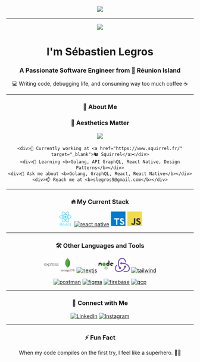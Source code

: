 <p align="center">
    <img src="https://media.giphy.com/media/4OAgvfwDaCXaGcOVI0/giphy.gif" width="400px" />
</p>



---

<div align="center">
    <img src="https://media.giphy.com/media/uvteBEJoAJI2FCkJfv/giphy.gif" width="90px"  />
    <h1>I'm Sébastien Legros</h1>
</div>

<h3 align="center">A Passionate Software Engineer from 🌴 Réunion Island</h3>
<p align="center">💻 Writing code, debugging life, and consuming way too much coffee ☕</p>

---

<h3 align="center">🚀 About Me</h3>
<h3 align="center">🎨 Aesthetics Matter</h3>
<div align="center">
    <img src="https://media.giphy.com/media/4UJUQOjmpE67N8iMxM/giphy.gif" width="200px" />
</div>
<div align="center">

    <div>🔭 Currently working at <a href="https://www.squirrel.fr/" target="_blank">🐿️ Squirrel</a></div>
    <div>🌱 Learning <b>Golang, API GraphQL, React Native, Design Patterns</b></div>
    <div>💬 Ask me about <b>Golang, GraphQL, React, React Native</b></div>
    <div>📫 Reach me at <b>slegros9@gmail.com</b></div>

</div>

---

<h3 align="center">🔥 My Current Stack</h3>
<p align="center">
    <a href="https://reactjs.org/" target="_blank"><img src="https://raw.githubusercontent.com/devicons/devicon/master/icons/react/react-original-wordmark.svg" alt="react" width="40" height="40"/></a>
    <a href="https://reactnative.dev" target="_blank"><img src="https://devtop.io/wp-content/uploads/2022/10/react-native-1.png" alt="react native" width="60" height="40"/></a>
    <a href="https://www.typescriptlang.org/" target="_blank"><img src="https://raw.githubusercontent.com/devicons/devicon/master/icons/typescript/typescript-original.svg" alt="typescript" width="40" height="40"/></a>
    <a href="https://developer.mozilla.org/en-US/docs/Web/JavaScript" target="_blank"><img src="https://raw.githubusercontent.com/devicons/devicon/master/icons/javascript/javascript-original.svg" alt="javascript" width="40" height="40"/></a>
</p>

---

<h3 align="center">🛠️ Other Languages and Tools</h3>
<p align="center"> 
    <a href="https://expressjs.com" target="_blank"><img src="https://raw.githubusercontent.com/devicons/devicon/master/icons/express/express-original-wordmark.svg" alt="express" width="40" height="40"/></a>
    <a href="https://www.mongodb.com/" target="_blank"><img src="https://raw.githubusercontent.com/devicons/devicon/master/icons/mongodb/mongodb-original-wordmark.svg" alt="mongodb" width="40" height="40"/></a>
    <a href="https://nextjs.org/" target="_blank"><img src="https://cdn.worldvectorlogo.com/logos/nextjs-2.svg" alt="nextjs" width="40" height="40"/></a>
    <a href="https://nodejs.org" target="_blank"><img src="https://raw.githubusercontent.com/devicons/devicon/master/icons/nodejs/nodejs-original-wordmark.svg" alt="nodejs" width="40" height="40"/></a>
    <a href="https://redux.js.org" target="_blank"><img src="https://raw.githubusercontent.com/devicons/devicon/master/icons/redux/redux-original.svg" alt="redux" width="40" height="40"/></a>
    <a href="https://tailwindcss.com/" target="_blank"><img src="https://www.vectorlogo.zone/logos/tailwindcss/tailwindcss-icon.svg" alt="tailwind" width="40" height="40"/></a>
</p>
<p align="center"> 
    <a href="https://postman.com" target="_blank"><img src="https://www.vectorlogo.zone/logos/getpostman/getpostman-icon.svg" alt="postman" width="40" height="40"/></a>
    <a href="https://www.figma.com/" target="_blank"><img src="https://www.vectorlogo.zone/logos/figma/figma-icon.svg" alt="figma" width="40" height="40"/></a>
    <a href="https://firebase.google.com/" target="_blank"><img src="https://www.vectorlogo.zone/logos/firebase/firebase-icon.svg" alt="firebase" width="40" height="40"/></a>
    <a href="https://cloud.google.com" target="_blank"><img src="https://www.vectorlogo.zone/logos/google_cloud/google_cloud-icon.svg" alt="gcp" width="40" height="40"/></a>
</p>

---

<h3 align="center">📢 Connect with Me</h3>
<p align="center">
    <a href="https://linkedin.com/in/sebastien-legros-23a85085" target="blank"><img src="https://raw.githubusercontent.com/rahuldkjain/github-profile-readme-generator/master/src/images/icons/Social/linked-in-alt.svg" alt="LinkedIn" height="30" width="40" /></a>
    <a href="https://instagram.com/sebastien_lg9" target="blank"><img src="https://raw.githubusercontent.com/rahuldkjain/github-profile-readme-generator/master/src/images/icons/Social/instagram.svg" alt="Instagram" height="30" width="40" /></a>
</p>

---

<h3 align="center">⚡ Fun Fact</h3>
<p align="center">When my code compiles on the first try, I feel like a superhero. 🦸‍♂️</p>
